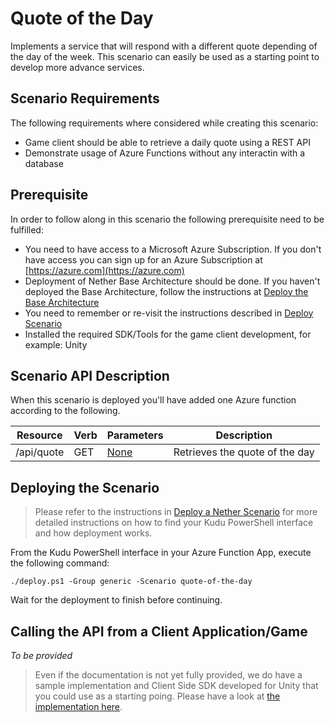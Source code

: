 # Quote of the Day

Implements a service that will respond with a different quote depending of the day of the week. This scenario can easily be used as a starting point to develop more advance services.

## Scenario Requirements

The following requirements where considered while creating this scenario:

* Game client should be able to retrieve a daily quote using a REST API
* Demonstrate usage of Azure Functions without any interactin with a database

## Prerequisite

In order to follow along in this scenario the following prerequisite need to be fulfilled:

* You need to have access to a Microsoft Azure Subscription. If you don't have access you can sign up for an Azure Subscription at [https://azure.com](https://azure.com)
* Deployment of Nether Base Architecture should be done. If you haven't deployed the Base Architecture, follow the instructions at [Deploy the Base Architecture](../../../../../doc/deploy-base-architecture.md)
* You need to remember or re-visit the instructions described in [Deploy Scenario](../../../../../doc/deploy-scenario.md)
* Installed the required SDK/Tools for the game client development, for example: Unity

## Scenario API Description

When this scenario is deployed you'll have added one Azure function according to the following.

Resource          | Verb | Parameters               | Description
------------------|------|--------------------------|-----------------------------
/api/quote        | GET  | [None](quote/sample.dat) | Retrieves the quote of the day

## Deploying the Scenario

> Please refer to the instructions in [Deploy a Nether Scenario](../../../../../doc/deploy-scenario.md) for more detailed instructions on how to find your Kudu PowerShell interface and how deployment works.

From the Kudu PowerShell interface in your Azure Function App, execute the following command:

```
./deploy.ps1 -Group generic -Scenario quote-of-the-day
```

Wait for the deployment to finish before continuing.

## Calling the API from a Client Application/Game

_To be provided_

> Even if the documentation is not yet fully provided, we do have a sample implementation and Client Side SDK developed for Unity that you could use as a starting poing. Please have a look at [the implementation here](../../../../Client/Unity).
